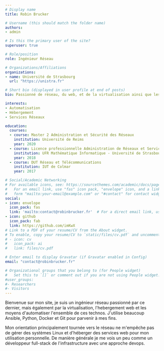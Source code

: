 ```yaml
---
# Display name
title: Robin Brucker

# Username (this should match the folder name)
authors:
- admin

# Is this the primary user of the site?
superuser: true

# Role/position
role: Ingénieur Réseau

# Organizations/Affiliations
organizations:
- name: Université de Strasbourg
  url: "https://unistra.fr"

# Short bio (displayed in user profile at end of posts)
bio: Passionné de réseau, du web, et de la virtualisation ainsi que les moyens d'automatiser ces derniers.

interests:
- Automatisation
- Hébergement
- Services Réseaux

education:
  courses:
  - course: Master 2 Administration et Sécurité des Réseaux
    institution: Université de Reims
    year: 2020
  - course: Licence professionnelle Administration de Réseaux et Services
    institution: UFR Mathématique Informatique - Université de Strasbourg
    year: 2018
  - course: DUT Réseau et Télécommunications
    institution: IUT de Colmar
    year: 2017

# Social/Academic Networking
# For available icons, see: https://sourcethemes.com/academic/docs/page-builder/#icons
#   For an email link, use "fas" icon pack, "envelope" icon, and a link in the
#   form "mailto:your-email@example.com" or "#contact" for contact widget.
social:
- icon: envelope
  icon_pack: fas
  link: 'mailto:contact@robinbrucker.fr'  # For a direct email link, use "mailto:test@example.org".
- icon: github
  icon_pack: fab
  link: https://github.com/imKwX
# Link to a PDF of your resume/CV from the About widget.
# To enable, copy your resume/CV to `static/files/cv.pdf` and uncomment the lines below.
# - icon: cv
#   icon_pack: ai
#   link: files/cv.pdf

# Enter email to display Gravatar (if Gravatar enabled in Config)
email: "contact@robinbrucker.fr"

# Organizational groups that you belong to (for People widget)
#   Set this to `[]` or comment out if you are not using People widget.
#user_groups:
#- Researchers
#- Visitors
---
```


Bienvenue sur mon site, je suis un ingénieur réseau passionné par ce dernier, mais également par la virtualisation, l'hebergement web et les moyens d'automatiser l'ensemble de ces technos.
J'utilise beaucoup Ansible, Python, Docker et Git pour parvenir à mes fins.

Mon orientation principalement tournée vers le réseau ne m'empêche pas de gérer des systèmes Linux et d'héberger des services web pour mon utilisation personnelle.
De manière générale je me vois un peu comme un développeur full-stack de l'infrastructure avec une approche devops. 
